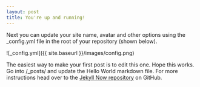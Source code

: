 ```yaml
---
layout: post
title: You're up and running!
---
```


Next you can update your site name, avatar and other options using the _config.yml file in the root of your repository (shown below).

![_config.yml]({{ site.baseurl }}/images/config.png)

The easiest way to make your first post is to edit this one. Hope this works.  Go into /_posts/ and update the Hello World markdown file. For more instructions head over to the [Jekyll Now repository](https://github.com/barryclark/jekyll-now) on GitHub.